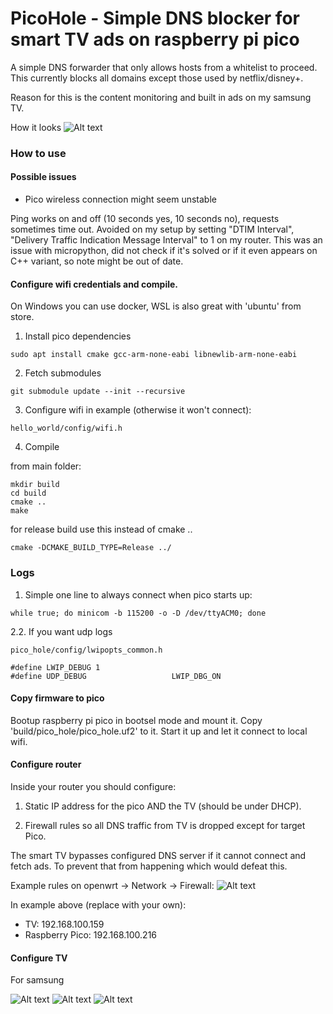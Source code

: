 # PicoHole - Simple DNS blocker for smart TV ads on raspberry pi pico

A simple DNS forwarder that only allows hosts from a whitelist to proceed.
This currently blocks all domains except those used by netflix/disney+.

Reason for this is the content monitoring and built in ads on my samsung TV.

How it looks
![Alt text](/documentation/pico_front.jpg "")

### How to use

#### Possible issues

- Pico wireless connection might seem unstable

Ping works on and off (10 seconds yes, 10 seconds no), requests sometimes time out.
Avoided on my setup by setting "DTIM Interval", "Delivery Traffic Indication Message Interval" to 1 on my router.
This was an issue with micropython, did not check if it's solved or if it even appears on C++ variant, so note might be out of date.

#### Configure wifi credentials and compile.

On Windows you can use docker, WSL is also great with 'ubuntu' from store.

1. Install pico dependencies
```
sudo apt install cmake gcc-arm-none-eabi libnewlib-arm-none-eabi
```

2. Fetch submodules
```
git submodule update --init --recursive
```

3. Configure wifi in example (otherwise it won't connect):
```
hello_world/config/wifi.h
```

4. Compile

from main folder:

```
mkdir build
cd build
cmake ..
make
```

for release build use this instead of cmake ..
```
cmake -DCMAKE_BUILD_TYPE=Release ../
```

### Logs

1. Simple one line to always connect when pico starts up:
```
while true; do minicom -b 115200 -o -D /dev/ttyACM0; done
```

2.2. If you want udp logs
```
pico_hole/config/lwipopts_common.h
```
```
#define LWIP_DEBUG 1
#define UDP_DEBUG                   LWIP_DBG_ON
```


#### Copy firmware to pico

Bootup raspberry pi pico in bootsel mode and mount it.
Copy 'build/pico_hole/pico_hole.uf2' to it.
Start it up and let it connect to local wifi.

#### Configure router

Inside your router you should configure:

1. Static IP address for the pico AND the TV (should be under DHCP).

2. Firewall rules so all DNS traffic from TV is dropped except for target Pico.

The smart TV bypasses configured DNS server if it cannot connect and fetch ads. 
To prevent that from happening which would defeat this.

Example rules on openwrt -> Network -> Firewall:
![Alt text](/documentation/firewall.png "")

In example above (replace with your own):
- TV: 192.168.100.159
- Raspberry Pico: 192.168.100.216

#### Configure TV

For samsung

![Alt text](/documentation/samsung1.jpg "")
![Alt text](/documentation/samsung2.jpg "")
![Alt text](/documentation/samsung3.jpg "")

